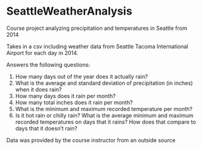 # SeattleWeatherAnalysis
Course project analyzing precipitation and temperatures in Seattle from 2014

Takes in a csv including weather data from Seattle Tacoma International Airport for each day in 2014. 

Answers the following questions:
1. How many days out of the year does it actually rain?
2. What is the average and standard deviation of precipitation (in inches) when it does rain?
3. How many days does it rain per month?
4. How many total inches does it rain per month?
5. What is the minimum and maximum recorded temperature per month?
6. Is it hot rain or chilly rain? What is the average minimum and maximum recorded temperatures on days that it rains? How does that compare to days that it doesn’t rain?

Data was provided by the course instructor from an outside source
